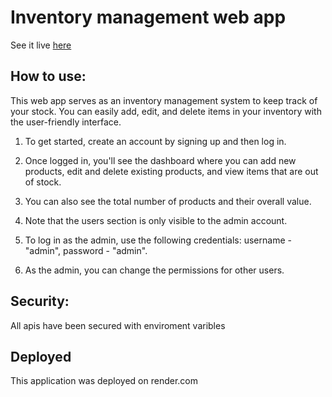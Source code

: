 # Inventory management web app

See it live [here](https://inventory-management-crzs.onrender.com)

## How to use:

This web app serves as an inventory management system to keep track of your stock. You can easily add, edit, and delete items in your inventory with the user-friendly interface.

1. To get started, create an account by signing up and then log in.

2. Once logged in, you'll see the dashboard where you can add new products, edit and delete existing products, and view items that are out of stock.
3. You can also see the total number of products and their overall value.
4. Note that the users section is only visible to the admin account.
5. To log in as the admin, use the following credentials: username - "admin", password - "admin".
6. As the admin, you can change the permissions for other users.

## Security:

All apis have been secured with enviroment varibles

## Deployed

This application was deployed on render.com
